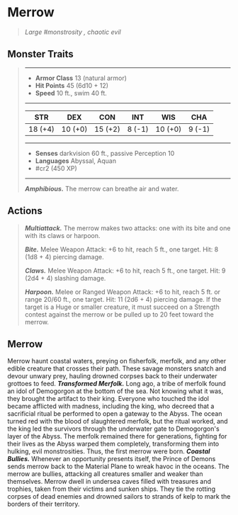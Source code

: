 # Merrow
>*Large #monstrosity , chaotic evil*
## Monster Traits
>___
>- **Armor Class** 13 (natural armor)
>- **Hit Points** 45 (6d10 + 12)
>- **Speed** 10 ft., swim 40 ft.
>___
>|STR|DEX|CON|INT|WIS|CHA|
>|:---:|:---:|:---:|:---:|:---:|:---:|
>|18 (+4)|10 (+0)|15 (+2)|8 (-1)|10 (+0)|9 (-1)|
>___
>- **Senses** darkvision 60 ft., passive Perception 10
>- **Languages** Abyssal, Aquan
>- #cr2 (450 XP)
>___
>***Amphibious.*** The merrow can breathe air and water.  
>
## Actions
>***Multiattack.*** The merrow makes two attacks: one with its bite and one with its claws or harpoon.  
>
>***Bite.*** Melee Weapon Attack: +6 to hit, reach 5 ft., one target. Hit: 8 (1d8 + 4) piercing damage.  
>
>***Claws.*** Melee Weapon Attack: +6 to hit, reach 5 ft., one target. Hit: 9 (2d4 + 4) slashing damage.  
>
>***Harpoon.*** Melee  or Ranged Weapon Attack: +6 to hit, reach 5 ft. or range 20/60 ft., one target. Hit: 11 (2d6 + 4) piercing damage. If the target is a Huge or smaller creature, it must succeed on a Strength contest against the merrow or be pulled up to 20 feet toward the merrow.
## Merrow
Merrow haunt coastal waters, preying on fisherfolk, merfolk, and any other edible creature that crosses their path. These savage monsters snatch and devour unwary prey, hauling drowned corpses back to their underwater grottoes to feed.
***Transformed Merfolk.*** Long ago, a tribe of merfolk found an idol of Demogorgon at the bottom of the sea.
Not knowing what it was, they brought the artifact to their king. Everyone who touched the idol became afflicted with madness, including the king, who decreed that a sacrificial ritual be performed to open a gateway to the Abyss. The ocean turned red with the blood of slaughtered merfolk, but the ritual worked, and the king led the survivors through the underwater gate to Demogorgon's layer of the Abyss. The merfolk remained there for generations, fighting for their lives as the Abyss warped them completely, transforming them into hulking, evil monstrosities. Thus, the first merrow were born.
***Coastal Bullies.*** Whenever an opportunity presents itself, the Prince of Demons sends merrow back to the Material Plane to wreak havoc in the oceans. The merrow are bullies, attacking all creatures smaller and weaker than themselves.
Merrow dwell in undersea caves filled with treasures and trophies, taken from their victims and sunken ships. They tie the rotting corpses of dead enemies and drowned sailors to strands of kelp to mark the borders of their territory.